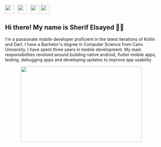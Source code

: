 <p align='center'>

<a href="https://twitter.com/sherifhasan01"><img height="30" src="https://github.com/sherifhasan/blob/main/icon/twitter.png?raw=true"></a>&nbsp;&nbsp;
<a href="https://www.instagram.com/sherifhasan25"><img height="30" src="https://github.com/sherifhasan/blob/main/icon/instagram.jpg?raw=true"></a>&nbsp;&nbsp;
<a href="https://www.linkedin.com/in/sherif-alsayed/"><img height="30" src="https://github.com/sherifhasan/blob/main/icon/linkedin.png?raw=true"></a>
<a href="https://www.facebook.com/sherifhasan25"><img height="30" src="https://github.com/sherifhasan/blob/main/icon/facebook.png?raw=true"></a>
</p>

<h2 align>Hi there! My name is Sherif Elsayed 👋🤓</h2>
<p> I'm a passionate mobile developer proficient in the latest iterations of Kotlin and Dart. I have a Bachelor's degree in Computer Science from Cairo University. I have spent three years in mobile development. My main responsibilities revolved around building native android, flutter mobile apps, testing, debugging apps and developing updates to improve app usability</p>
<p align='center'><img src="https://media.tenor.co/images/7b27588777933b26076c48bb850a4d5f/tenor.gif" width="400" height="250" /></p>
